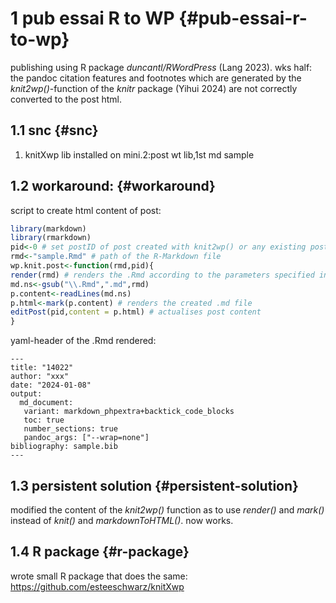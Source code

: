 # 1 pub essai R to WP {#pub-essai-r-to-wp}

publishing using R package *duncantl/RWordPress* (Lang 2023). wks half: the pandoc citation features and footnotes which are generated by the *knit2wp()*-function of the *knitr* package (Yihui 2024) are not correctly converted to the post html.

## 1.1 snc {#snc}

1.  knitXwp lib installed on mini.2:post wt lib,1st md sample

## 1.2 workaround: {#workaround}

script to create html content of post:

``` r
library(markdown)
library(rmarkdown)
pid<-0 # set postID of post created with knit2wp() or any existing post
rmd<-"sample.Rmd" # path of the R-Markdown file
wp.knit.post<-function(rmd,pid){
render(rmd) # renders the .Rmd according to the parameters specified in the YAML header of the .Rmd
md.ns<-gsub("\\.Rmd",".md",rmd)
p.content<-readLines(md.ns)
p.html<-mark(p.content) # renders the created .md file
editPost(pid,content = p.html) # actualises post content
}
```

yaml-header of the .Rmd rendered:

    ---
    title: "14022"
    author: "xxx"
    date: "2024-01-08"
    output: 
      md_document:
       variant: markdown_phpextra+backtick_code_blocks
       toc: true
       number_sections: true
       pandoc_args: ["--wrap=none"]
    bibliography: sample.bib
    ---

## 1.3 persistent solution {#persistent-solution}

modified the content of the *knit2wp()* function as to use *render()* and *mark()* instead of *knit()* and *markdownToHTML()*. now works.

## 1.4 R package {#r-package}

wrote small R package that does the same: <https://github.com/esteeschwarz/knitXwp>

